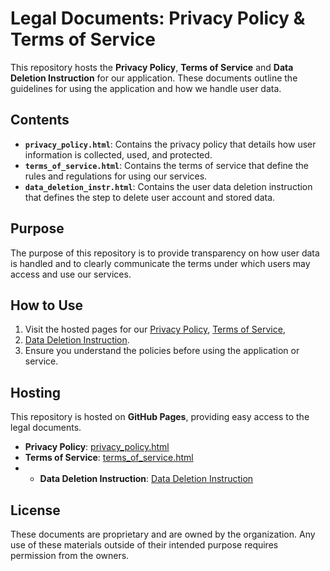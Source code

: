 # Legal Documents: Privacy Policy & Terms of Service

This repository hosts the **Privacy Policy**, **Terms of Service** and **Data Deletion Instruction** for our application. These documents outline the guidelines for using the application and how we handle user data.

## Contents

- **`privacy_policy.html`**: Contains the privacy policy that details how user information is collected, used, and protected.
- **`terms_of_service.html`**: Contains the terms of service that define the rules and regulations for using our services.
- **`data_deletion_instr.html`**: Contains the user data deletion instruction that defines the step to delete user account and stored data.

## Purpose

The purpose of this repository is to provide transparency on how user data is handled and to clearly communicate the terms under which users may access and use our services. 

## How to Use

1. Visit the hosted pages for our [Privacy Policy](https://gopaltiwariiet.github.io/service-agreements/privacy_policy.html), [Terms of Service](https://gopaltiwariiet.github.io/service-agreements/terms_of_service.html.html),
2. [Data Deletion Instruction](https://gopaltiwariiet.github.io/service-agreements/data_deletion_instr.html).
3. Ensure you understand the policies before using the application or service.

## Hosting

This repository is hosted on **GitHub Pages**, providing easy access to the legal documents.

- **Privacy Policy**: [privacy_policy.html](https://gopaltiwariiet.github.io/service-agreements/privacy_policy.html)
- **Terms of Service**: [terms_of_service.html](https://gopaltiwariiet.github.io/service-agreements/terms_of_service.html)
- - **Data Deletion Instruction**: [Data Deletion Instruction](https://gopaltiwariiet.github.io/service-agreements/data_deletion_instr.html)

## License

These documents are proprietary and are owned by the organization. Any use of these materials outside of their intended purpose requires permission from the owners.

